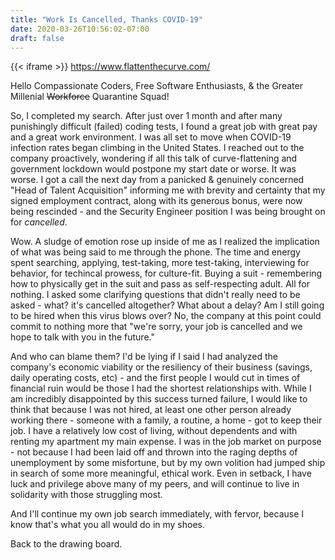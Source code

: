 ```yaml
---
title: "Work Is Cancelled, Thanks COVID-19"
date: 2020-03-26T10:56:02-07:00
draft: false
---
```

{{< iframe >}}
https://www.flattenthecurve.com/

Hello Compassionate Coders, Free Software Enthusiasts, & the Greater Millenial ~~Workforce~~ Quarantine Squad! 

So, I completed my search. After just over 1 month and after many punishingly difficult (failed) coding tests, I found a great job with great pay and a great work environment. I was all set to move when COVID-19 infection rates began climbing in the United States. I reached out to the company proactively, wondering if all this talk of curve-flattening and government lockdown would postpone my start date or worse. It was worse. I got a call the next day from a panicked & genuinely concerned "Head of Talent Acquisition" informing me with brevity and certainty that my signed employment contract, along with its generous bonus, were now being rescinded - and the Security Engineer position I was being brought on for *cancelled*. 

Wow. A sludge of emotion rose up inside of me as I realized the implication of what was being said to me through the phone. The time and energy spent searching, applying, test-taking, more test-taking, interviewing for behavior, for techincal prowess, for culture-fit. Buying a suit - remembering how to physically get in the suit and pass as self-respecting adult. All for nothing. I asked some clarifying questions that didn't really need to be asked - what? it's cancelled altogether? What about a delay? Am I still going to be hired when this virus blows over? No, the company at this point could commit to nothing more that "we're sorry, your job is cancelled and we hope to talk with you in the future."

And who can blame them? I'd be lying if I said I had analyzed the company's economic viability or the resiliency of their business (savings, daily operating costs, etc) - and the first people I would cut in times of financial ruin would be those I had the shortest relationships with. While I am incredibly disappointed by this success turned failure, I would like to think that because I was not hired, at least one other person already working there - someone with a family, a routine, a home - got to keep their job. I have a relatively low cost of living, without dependents and with renting my apartment my main expense. I was in the job market on purpose - not because I had been laid off and thrown into the raging depths of unemployment by some misfortune, but by my own volition had jumped ship in search of some more meaningful, ethical work. Even in setback, I have luck and privilege above many of my peers, and will continue to live in solidarity with those struggling most. 

And I'll continue my own job search immediately, with fervor, because I know that's what you all would do in my shoes. 

Back to the drawing board.
